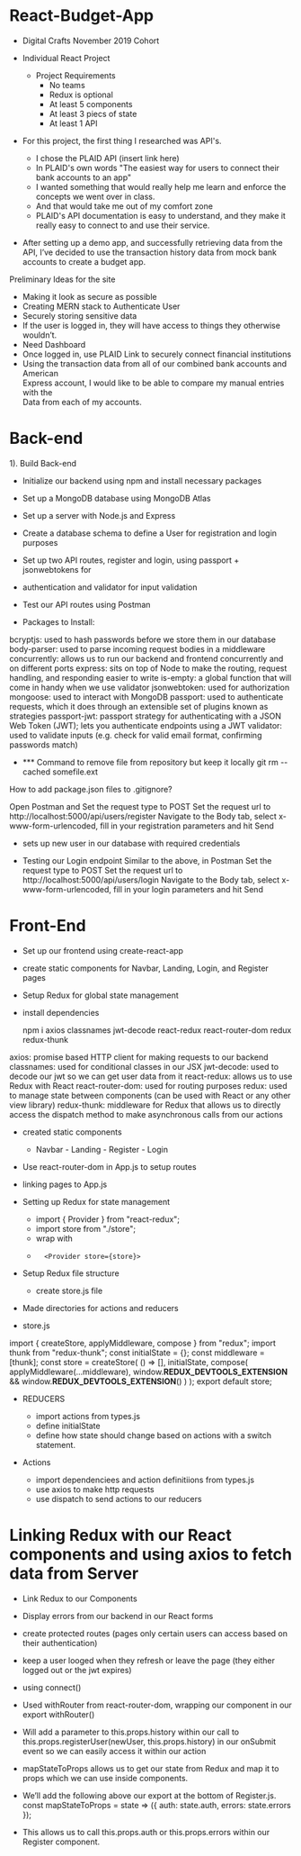 # React-Budget-App
 
- Digital Crafts November 2019 Cohort
 
- Individual React Project
   - Project Requirements
       - No teams
       - Redux is optional
       - At least 5 components
       - At least 3 piecs of state
       - At least 1 API
 
- For this project, the first thing I researched was API's.
   - I chose the PLAID API (insert link here)
   - In PLAID's own words "The easiest way for users to connect their bank accounts to 
an app"
   - I wanted something that would really help me learn and enforce the concepts we 
went over in class.
   - And that would take me out of my comfort zone
   - PLAID's API documentation is easy to understand, and they make it really easy to 
connect to and use their service.
 
- After setting up a demo app, and successfully retrieving data from the API, I’ve 
decided to use the transaction history data from mock bank accounts to create a 
budget app.
 
Preliminary Ideas for the site
- Making it look as secure as possible
- Creating MERN stack to Authenticate User
- Securely storing sensitive data
- If the user is logged in, they will have access to things they otherwise wouldn’t.
- Need Dashboard
- Once logged in, use PLAID Link to securely connect financial institutions
- Using the transaction data from all of our combined bank accounts and American 	
	Express account, I would like to be able to compare my manual entries with the 	
	Data from each of my accounts. 
 
# Back-end
 
1). Build Back-end
- Initialize our backend using npm and install necessary packages
- Set up a MongoDB database using MongoDB Atlas
- Set up a server with Node.js and Express
- Create a database schema to define a User for registration and login purposes
- Set up two API routes, register and login, using passport + jsonwebtokens for
- authentication and validator for input validation
- Test our API routes using Postman
 
- Packages to Install:

bcryptjs: used to hash passwords before we store them in our database
body-parser: used to parse incoming request bodies in a middleware
concurrently: allows us to run our backend and frontend concurrently and on 
different ports
express: sits on top of Node to make the routing, request handling, and 
responding easier to write
is-empty: a global function that will come in handy when we use validator
jsonwebtoken: used for authorization
mongoose: used to interact with MongoDB
passport: used to authenticate requests, which it does through an extensible 
set of plugins known as strategies
passport-jwt: passport strategy for authenticating with a JSON Web Token (JWT); 
lets you authenticate endpoints using a JWT
validator: used to validate inputs (e.g. check for valid email format, 
confirming passwords match)
 
 
 - *** Command to remove file from repository but keep it locally
    git rm --cached somefile.ext

How to add package.json files to .gitignore?
 

Open Postman and
Set the request type to POST
Set the request url to http://localhost:5000/api/users/register
Navigate to the Body tab, select x-www-form-urlencoded, fill in your registration parameters and hit Send

- sets up new user in our database with required credentials

- Testing our Login endpoint
Similar to the above, in Postman
Set the request type to POST
Set the request url to http://localhost:5000/api/users/login
Navigate to the Body tab, select x-www-form-urlencoded, fill in your login parameters and hit Send


# Front-End
- Set up our frontend using create-react-app
- create static components for Navbar, Landing, Login, and Register pages
- Setup Redux for global state management

- install dependencies
   
   npm i axios classnames jwt-decode react-redux react-router-dom redux redux-thunk

axios: promise based HTTP client for making requests to our backend
classnames: used for conditional classes in our JSX
jwt-decode: used to decode our jwt so we can get user data from it
react-redux: allows us to use Redux with React
react-router-dom: used for routing purposes
redux: used to manage state between components (can be used with React or any other view library)
redux-thunk: middleware for Redux that allows us to directly access the dispatch method to make asynchronous calls from our actions
 

- created static components
   - Navbar - Landing - Register - Login

- Use react-router-dom in App.js to setup routes
- linking pages to App.js

- Setting up Redux for state management
   - import { Provider } from "react-redux";
   - import store from "./store";
   - wrap with <Provider>
   -       <Provider store={store}>
        <Router>
          <div className="App">
            <Navbar />
            <Route exact path="/" component={Landing} />
            <Route exact path="/register" component={Register} />
            <Route exact path="/login" component={Login} />
          </div>
        </Router>
      </Provider>
   
- Setup Redux file structure
   - create store.js file

- Made directories for actions and reducers

- store.js

import { createStore, applyMiddleware, compose } from "redux";
import thunk from "redux-thunk";
const initialState = {};
const middleware = [thunk];
const store = createStore(
  () => [],
  initialState,
  compose(
    applyMiddleware(...middleware),
    window.__REDUX_DEVTOOLS_EXTENSION__ && window.__REDUX_DEVTOOLS_EXTENSION__()
  )
);
export default store;

- REDUCERS
   - import actions from types.js
   - define initialState
   - define how state should change based on actions with a switch statement.

- Actions
   - import dependenciees and action definitiions from types.js
   - use axios to make http requests
   - use dispatch to send actions to our reducers

# Linking Redux with our React components and using axios to fetch data from Server
- Link Redux to our Components
- Display errors from our backend in our React forms
- create protected routes (pages only certain users can access based on their authentication)
- keep a user looged when they refresh or leave the page (they either logged out or the jwt expires)

- using connect()
- Used withRouter from react-router-dom, wrapping our component in our export withRouter()
- Will add a parameter to this.props.history within our call to this.props.registerUser(newUser, this.props.history) in our onSubmit event so we can easily access it within our action
- mapStateToProps allows us to get our state from Redux and map it to props which we can use inside components.

- We’ll add the following above our export at the bottom of Register.js.
const mapStateToProps = state => ({
  auth: state.auth,
  errors: state.errors
});

- This allows us to call this.props.auth or this.props.errors within our Register component.